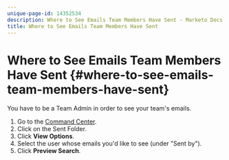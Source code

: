 ```yaml
---
unique-page-id: 14352534
description: Where to See Emails Team Members Have Sent - Marketo Docs - Product Documentation
title: Where to See Emails Team Members Have Sent
---
```


# Where to See Emails Team Members Have Sent {#where-to-see-emails-team-members-have-sent}

You have to be a Team Admin in order to see your team's emails.

1. Go to the [Command Center](http://toutapp.com/next#emails/command_center).
1. Click on the Sent Folder.
1. Click **View Options**.
1. Select the user whose emails you'd like to see (under "Sent by").
1. Click **Preview Search**.

